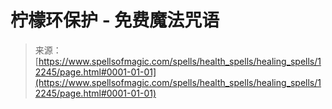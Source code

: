 <!--yml

类别: 未分类

日期: 2024-06-12 18:49:48

-->

# 柠檬环保护 - 免费魔法咒语

> 来源：[https://www.spellsofmagic.com/spells/health_spells/healing_spells/12245/page.html#0001-01-01](https://www.spellsofmagic.com/spells/health_spells/healing_spells/12245/page.html#0001-01-01)
